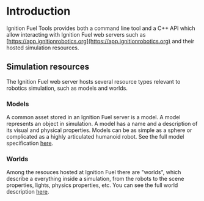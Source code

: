 # Introduction

Ignition Fuel Tools provides both a command line tool and a C++ API which allow
interacting with Ignition Fuel web servers such as
[https://app.ignitionrobotics.org](https://app.ignitionrobotics.org) and their hosted
simulation resources.

## Simulation resources

The Ignition Fuel web server hosts several resource types relevant to robotics
simulation, such as models and worlds.

### Models

A common asset stored in an Ignition Fuel server is a model. A model represents
an object in simulation. A model has a name and a description of its visual and
physical properties. Models can be as simple as a sphere or complicated as a
highly articulated humanoid robot. See the full model specification
[here](http://sdformat.org/spec?ver=1.6&elem=model).

### Worlds

Among the resouces hosted at Ignition Fuel there are "worlds", which describe a
everything inside a simulation, from the robots to the scene properties, lights,
physics properties, etc. You can see the full world description
<a href="http://sdformat.org/spec?elem=world">here</a>.


